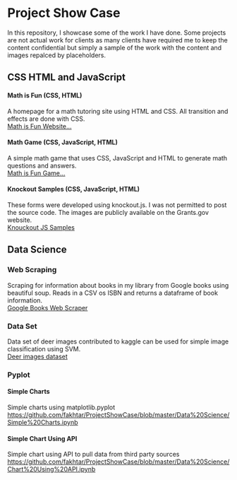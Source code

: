 # Project Show Case
In this repository, I showcase some of the work I have done. Some projects are not actual work for clients as many clients have required me to keep the content confidential but simply a sample of the work with the content and images repalced by placeholders.

## CSS HTML and JavaScript

#### Math is Fun (CSS, HTML)
A homepage for a math tutoring site using HTML and CSS. All transition and effects are done with CSS.
<br>
<a href='http://1faisal.offyoucode.co.uk/MathIsFun/'>Math is Fun Website...</a>

#### Math Game (CSS, JavaScript, HTML)
A simple math game that uses CSS, JavaScript and HTML to generate math questions and answers.
<br>
<a href='http://1faisal.offyoucode.co.uk/MathGame/'>Math is Fun Game...</a>

#### Knockout Samples (CSS, JavaScript, HTML)
These forms were developed using knockout.js. I was not permitted to post the source code. The images are publicly available on the Grants.gov website. <br>
<a href='Knockoutsamples.md'>Knouckout JS Samples</a>


## Data Science

### Web Scraping
Scraping for information about books in my library from Google books using beautiful soup. Reads in a CSV os ISBN and returns a dataframe of book information. <br>
<a href='https://github.com/fakhtar/ProjectShowCase/blob/master/Data%20Science/Books%20Information%20using%20Google%20Books%20Scraping.ipynb'>Google Books Web Scraper</a>

### Data Set
Data set of deer images contributed to kaggle can be used for simple image classification using SVM. 
<br>
<a href='
www.kaggle.com/dataset/25fb0c2a4d278799312a961807b4bd9c89c8d3de550a19847635523824e48736'>Deer images dataset</a>

### Pyplot

#### Simple Charts
Simple charts using matplotlib.pyplot
https://github.com/fakhtar/ProjectShowCase/blob/master/Data%20Science/Simple%20Charts.ipynb

#### Simple Chart Using API
Simple chart using API to pull data from third party sources
https://github.com/fakhtar/ProjectShowCase/blob/master/Data%20Science/Chart%20Using%20API.ipynb
